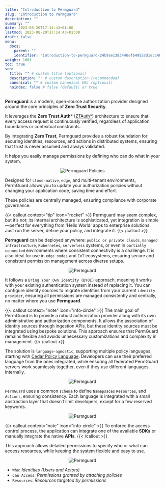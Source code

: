 ```yaml
---
title: "Introduction to Permguard"
slug: "Introduction to Permguard"
description: ""
summary: ""
date: 2023-08-20T17:14:43+01:00
lastmod: 2023-08-20T17:14:43+01:00
draft: false
menu:
  docs:
    parent: ""
    identifier: "introduction-to-permguard-24b9ae1383440efb49528d1ecc48ab03"
weight: 1001
toc: true
seo:
  title: "" # custom title (optional)
  description: "" # custom description (recommended)
  canonical: "" # custom canonical URL (optional)
  noindex: false # false (default) or true
---
```

**Permguard** is a modern, open-source authorization provider designed around the core principles of **Zero Trust Security**.

It leverages the **Zero Trust Auth*** ([ZTAuth*](https://github.com/ztauthstar)) architecture to ensure that every access request is continuously verified, regardless of application boundaries or contextual constraints.

By integrating **Zero Trust**, Permguard provides a robust foundation for securing identities, resources, and actions in distributed systems, ensuring that trust is never assumed and always validated.

It helps you easily manage permissions by defining who can do what in your system.

<div style="text-align: center">
  <img alt="Permguard Policies" src="/images/diagrams/d1.png"/>
</div>

Designed for `cloud-native`, `edge`, and multi-tenant environments, PermGuard allows you to update your authorization policies without changing your application code, saving time and effort.

These policies are centrally managed, ensuring compliance with corporate governance.

{{< callout context="tip" icon="rocket" >}}
Permguard may seem complex, but it’s not: its internal architecture is sophisticated, yet integration is simple—perfect for everything from 'Hello World' apps to enterprise solutions. Just run the server, define your policy, and integrate it.
{{< /callout >}}

**Permguard** can be deployed anywhere: `public or private clouds`, `managed infrastructure`, `Kubernetes`, `serverless` systems, or even in `partially connected` environments where consistent connectivity is a challenge. It is also ideal for use in `edge nodes` and `IoT` ecosystems, ensuring secure and consistent permission management across diverse setups.

<div style="text-align: center">
  <img alt="Permguard" src="/images/diagrams/d13.png"/>
</div>

It follows a `Bring Your Own Identity (BYOI)` approach, meaning it works with your existing authentication system instead of replacing it.
You can configure identity sources to migrate identities from your current `identity provider`, ensuring all permissions are managed consistently and centrally, no matter where you use **Permguard**.

{{< callout context="note" icon="info-circle" >}}
The main goal of PermGuard is to provide a robust authorization provider along with its own administrative and authorization components. It allows the association of identity sources through ingestion APIs, but these identity sources must be integrated using bespoke solutions. This approach ensures that PermGuard remains flexible and avoids unnecessary customizations and complexity in management.
{{< /callout >}}

The solution is `language-agnostic`, supporting multiple policy languages, starting with [Cedar Policy Language](https://www.cedarpolicy.com/en).
Developers can use their preferred language from the ones integrated, while ensuring all federated PermGuard servers work seamlessly together, even if they use different languages internally.

<div style="text-align: center">
  <img alt="Permguard" src="/images/diagrams/d18.png"/>
</div>

`PermGuard` uses a common `schema` to define `Namepsaces` `Resources`, and `Actions`, ensuring consistency.
Each language is integrated with a small abstraction layer that doesn’t limit developers, except for a few reserved keywords.

<div style="text-align: center">
  <img alt="Permguard" src="/images/diagrams/d19.png"/>
</div>

{{< callout context="note" icon="info-circle" >}}
To enforce the access control process, the application can integrate one of the available **SDKs** or manually integrate the native **APIs**.
{{< /callout >}}

This approach allows detailed permissions to specify who or what can access resources, while keeping the system flexible and easy to use.

<div style="text-align: center">
  <img alt="Permguard" src="/images/diagrams/d14.png"/>
</div>

- `Who`: *Identities (Users and Actors)*
- `Can Access`: *Permissions granted by attaching policies*
- `Resources`: *Resources targeted by permissions*
